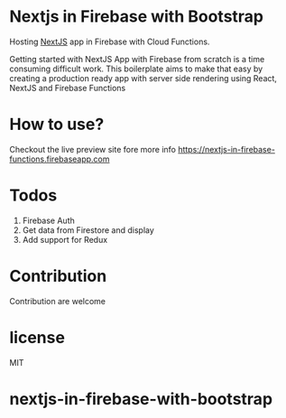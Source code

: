 # Nextjs in Firebase with Bootstrap
Hosting [NextJS](https://github.com/zeit/next.js/) app in Firebase with Cloud Functions.

Getting started with NextJS App with Firebase from scratch is a time consuming difficult work. This boilerplate aims to make that easy by creating a production ready app with server side rendering using React, NextJS and Firebase Functions

# How to use?
Checkout the live preview site fore more info https://nextjs-in-firebase-functions.firebaseapp.com

# Todos
1. Firebase Auth
2. Get data from Firestore and display
3. Add support for Redux


# Contribution
Contribution are welcome

# license
MIT
# nextjs-in-firebase-with-bootstrap
